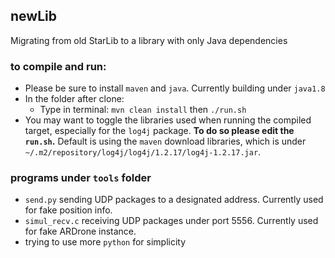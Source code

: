 ## newLib
Migrating from old StarLib to a library with only Java dependencies

### to compile and run:
  * Please be sure to install `maven` and `java`. Currently building under `java1.8`
  * In the folder after clone:
    * Type in terminal: `mvn clean install` then `./run.sh`
  * You may want to toggle the libraries used when running the compiled target, especially for the `log4j` package.
   __To do so please edit the `run.sh`.__ Default is using the `maven` download libraries, which is under
   `~/.m2/repository/log4j/log4j/1.2.17/log4j-1.2.17.jar`.

### programs under `tools` folder
  * `send.py` sending UDP packages to a designated address. Currently used for fake position info.
  * `simul_recv.c` receiving UDP packages under port 5556. Currently used for fake ARDrone instance.
  * trying to use more `python` for simplicity